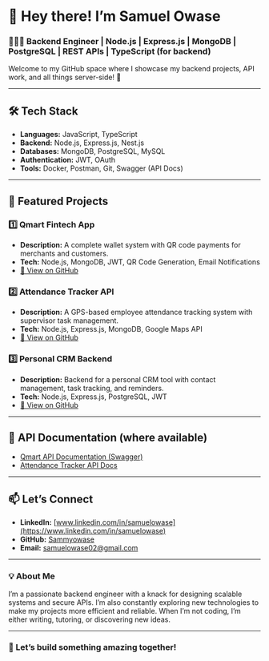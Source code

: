 # 👋 Hey there! I’m Samuel Owase

### 🧑🏽‍💻 Backend Engineer | Node.js | Express.js | MongoDB | PostgreSQL | REST APIs | TypeScript (for backend)

Welcome to my GitHub space where I showcase my backend projects, API work, and all things server-side! 🚀

---

## 🛠️ Tech Stack

- **Languages:** JavaScript, TypeScript
- **Backend:** Node.js, Express.js, Nest.js
- **Databases:** MongoDB, PostgreSQL, MySQL
- **Authentication:** JWT, OAuth
- **Tools:** Docker, Postman, Git, Swagger (API Docs)

---

## 💼 Featured Projects

### 1️⃣ **Qmart Fintech App**  
- **Description:** A complete wallet system with QR code payments for merchants and customers.  
- **Tech:** Node.js, MongoDB, JWT, QR Code Generation, Email Notifications  
- [🔗 View on GitHub](https://github.com/Sammyowase/Qmart)

### 2️⃣ **Attendance Tracker API**  
- **Description:** A GPS-based employee attendance tracking system with supervisor task management.  
- **Tech:** Node.js, Express.js, MongoDB, Google Maps API  
- [🔗 View on GitHub](https://github.com/Sammyowase/Attendance-Tracker)

### 3️⃣ **Personal CRM Backend**  
- **Description:** Backend for a personal CRM tool with contact management, task tracking, and reminders.  
- **Tech:** Node.js, Express.js, PostgreSQL, JWT  
- [🔗 View on GitHub](https://github.com/Sammyowase/Personal-CRM-Backend)

---

## 📄 API Documentation (where available)

- [Qmart API Documentation (Swagger)](https://your-swagger-link-if-hosted)
- [Attendance Tracker API Docs](https://your-postman-public-link)

---

## 📫 Let’s Connect

- **LinkedIn:** [www.linkedin.com/in/samuelowase](https://www.linkedin.com/in/samuelowase)
- **GitHub:** [Sammyowase](https://github.com/Sammyowase)
- **Email:** samuelowase02@gmail.com

---

### 💡 About Me

I’m a passionate backend engineer with a knack for designing scalable systems and secure APIs. I’m also constantly exploring new technologies to make my projects more efficient and reliable. When I’m not coding, I’m either writing, tutoring, or discovering new ideas.

---

### 🚀 Let’s build something amazing together!

